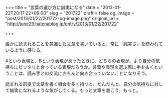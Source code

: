 +++
title = "言葉の選び方に誠実になる"
date = "2013-01-22T20:17:22+09:00"
slug = "201722"
draft = false
og_image = "post/2013/01/22/201722-og-image.png"
original_url = "http://june29.hatenablog.jp/entry/2013/01/22/201722"

+++

<p>誰かに読まれることを意識した文章を書いていると、常に「誠実さ」を問われているように感じる。</p>
<p>Aという表現と、Bという表現があったときに、どちらの表現が、より自分の気持ちにピッタリと合っている表現だろうか。言葉や表現を選ぶ際に手を抜くということは、読み手との交流にきちんと向き合っていないことになりそう。</p>
<p>読まれる前提で文章を書く機会を多く持つと、だんだんと、自分の気持ちに対して誠実になれるような気がしてくる。もっと文章を書こう。もっと。</p>